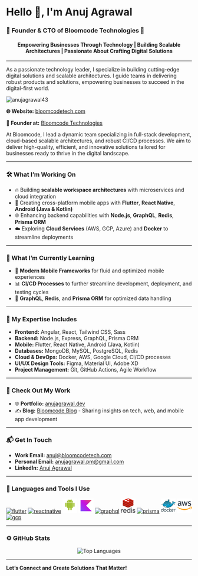 <h1>Hello 👋, I'm Anuj Agrawal</h1>
<h3>🌟 Founder & CTO of Bloomcode Technologies 🌟</h3>

<h4 align="center">Empowering Businesses Through Technology | Building Scalable Architectures | Passionate About Crafting Digital Solutions</h4>

<hr>

<p>As a passionate technology leader, I specialize in building cutting-edge digital solutions and scalable architectures. I guide teams in delivering robust products and solutions, empowering businesses to succeed in the digital-first world.</p>

<p align="left">
  <img src="https://komarev.com/ghpvc/?username=anujagrawal43&label=Profile%20views&color=0e75b6&style=flat" alt="anujagrawal43" />
</p>

<p><strong>🌐 Website:</strong> <a href="https://bloomcodetech.com">bloomcodetech.com</a></p>
<p><strong>💼 Founder at:</strong> <a href="https://bloomcodetech.com">Bloomcode Technologies</a></p>

<p>At Bloomcode, I lead a dynamic team specializing in full-stack development, cloud-based scalable architectures, and robust CI/CD processes. We aim to deliver high-quality, efficient, and innovative solutions tailored for businesses ready to thrive in the digital landscape.</p>

<hr>

### 🛠 What I’m Working On
- 🔥 Building **scalable workspace architectures** with microservices and cloud integration
- 📱 Creating cross-platform mobile apps with **Flutter**, **React Native**, **Android (Java & Kotlin)**
- 🌐 Enhancing backend capabilities with **Node.js**, **GraphQL**, **Redis**, **Prisma ORM**
- ☁️ Exploring **Cloud Services** (AWS, GCP, Azure) and **Docker** to streamline deployments

<hr>

### 📖 What I’m Currently Learning
- 📱 **Modern Mobile Frameworks** for fluid and optimized mobile experiences
- 📊 **CI/CD Processes** to further streamline development, deployment, and testing cycles
- 🔗 **GraphQL**, **Redis**, and **Prisma ORM** for optimized data handling

<hr>

### 📜 My Expertise Includes
- **Frontend:** Angular, React, Tailwind CSS, Sass
- **Backend:** Node.js, Express, GraphQL, Prisma ORM
- **Mobile:** Flutter, React Native, Android (Java, Kotlin)
- **Databases:** MongoDB, MySQL, PostgreSQL, Redis
- **Cloud & DevOps:** Docker, AWS, Google Cloud, CI/CD processes
- **UI/UX Design Tools:** Figma, Material UI, Adobe XD
- **Project Management:** Git, GitHub Actions, Agile Workflow

<hr>

### 📝 Check Out My Work
- 🌐 **Portfolio:** <a href="https://anujagrawal.dev">anujagrawal.dev</a>
- ✍️ **Blog:** <a href="https://blog.bloomcodetechnologies.com">Bloomcode Blog</a> - Sharing insights on tech, web, and mobile app development

<hr>

### 📬 Get In Touch
- **Work Email:** <a href="mailto:anuj@bloomcodetech.com">anuj@bloomcodetech.com</a>
- **Personal Email:** <a href="mailto:anujagrawal.pm@gmail.com">anujagrawal.pm@gmail.com</a>
- **LinkedIn:** <a href="https://www.linkedin.com/in/anuj-agrawal-446671167">Anuj Agrawal</a>

<hr>

### 🔧 Languages and Tools I Use
<p align="left">
  <a href="https://flutter.dev" target="_blank" rel="noreferrer"><img src="https://www.vectorlogo.zone/logos/flutterio/flutterio-icon.svg" alt="flutter" width="40" height="40"/></a>
  <a href="https://reactnative.dev/" target="_blank" rel="noreferrer"><img src="https://reactnative.dev/img/header_logo.svg" alt="reactnative" width="40" height="40"/></a>
  <a href="https://developer.android.com" target="_blank" rel="noreferrer"><img src="https://raw.githubusercontent.com/devicons/devicon/master/icons/android/android-original-wordmark.svg" alt="android" width="40" height="40"/></a>
  <a href="https://kotlinlang.org/" target="_blank" rel="noreferrer"><img src="https://raw.githubusercontent.com/devicons/devicon/master/icons/kotlin/kotlin-original.svg" alt="kotlin" width="40" height="40"/></a>
  <a href="https://graphql.org" target="_blank" rel="noreferrer"><img src="https://www.vectorlogo.zone/logos/graphql/graphql-icon.svg" alt="graphql" width="40" height="40"/></a>
  <a href="https://redis.io/" target="_blank" rel="noreferrer"><img src="https://raw.githubusercontent.com/devicons/devicon/master/icons/redis/redis-original-wordmark.svg" alt="redis" width="40" height="40"/></a>
  <a href="https://www.prisma.io/" target="_blank" rel="noreferrer"><img src="https://www.vectorlogo.zone/logos/prismaio/prismaio-icon.svg" alt="prisma" width="40" height="40"/></a>
  <a href="https://docker.com/" target="_blank" rel="noreferrer"><img src="https://raw.githubusercontent.com/devicons/devicon/master/icons/docker/docker-original-wordmark.svg" alt="docker" width="40" height="40"/></a>
  <a href="https://aws.amazon.com" target="_blank" rel="noreferrer"><img src="https://raw.githubusercontent.com/devicons/devicon/master/icons/amazonwebservices/amazonwebservices-original-wordmark.svg" alt="aws" width="40" height="40"/></a>
  <a href="https://cloud.google.com" target="_blank" rel="noreferrer"><img src="https://www.vectorlogo.zone/logos/google_cloud/google_cloud-icon.svg" alt="gcp" width="40" height="40"/></a>
</p>

<hr>

### ⚙️ GitHub Stats
<p align="center">
  <img src="https://github-readme-stats.vercel.app/api/top-langs?username=anujagrawal7328&show_icons=true&locale=en&layout=compact" alt="Top Languages" />
</p>

<hr>

<p><strong>Let’s Connect and Create Solutions That Matter!</strong></p>
